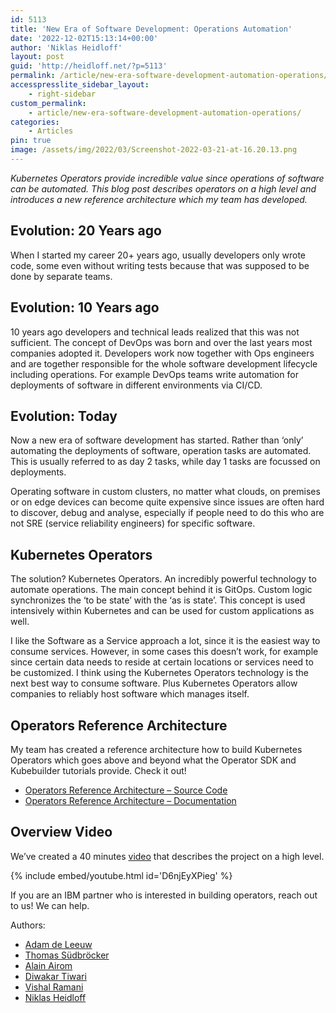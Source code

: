 ```yaml
---
id: 5113
title: 'New Era of Software Development: Operations Automation'
date: '2022-12-02T15:13:14+00:00'
author: 'Niklas Heidloff'
layout: post
guid: 'http://heidloff.net/?p=5113'
permalink: /article/new-era-software-development-automation-operations/
accesspresslite_sidebar_layout:
    - right-sidebar
custom_permalink:
    - article/new-era-software-development-automation-operations/
categories:
    - Articles
pin: true
image: /assets/img/2022/03/Screenshot-2022-03-21-at-16.20.13.png
---
```


*Kubernetes Operators provide incredible value since operations of software can be automated. This blog post describes operators on a high level and introduces a new reference architecture which my team has developed.*

## Evolution: 20 Years ago

When I started my career 20+ years ago, usually developers only wrote code, some even without writing tests because that was supposed to be done by separate teams.

## Evolution: 10 Years ago

10 years ago developers and technical leads realized that this was not sufficient. The concept of DevOps was born and over the last years most companies adopted it. Developers work now together with Ops engineers and are together responsible for the whole software development lifecycle including operations. For example DevOps teams write automation for deployments of software in different environments via CI/CD.

## Evolution: Today

Now a new era of software development has started. Rather than ‘only’ automating the deployments of software, operation tasks are automated. This is usually referred to as day 2 tasks, while day 1 tasks are focussed on deployments.

Operating software in custom clusters, no matter what clouds, on premises or on edge devices can become quite expensive since issues are often hard to discover, debug and analyse, especially if people need to do this who are not SRE (service reliability engineers) for specific software.

## Kubernetes Operators

The solution? Kubernetes Operators. An incredibly powerful technology to automate operations. The main concept behind it is GitOps. Custom logic synchronizes the ‘to be state’ with the ‘as is state’. This concept is used intensively within Kubernetes and can be used for custom applications as well.

I like the Software as a Service approach a lot, since it is the easiest way to consume services. However, in some cases this doesn’t work, for example since certain data needs to reside at certain locations or services need to be customized. I think using the Kubernetes Operators technology is the next best way to consume software. Plus Kubernetes Operators allow companies to reliably host software which manages itself.

## Operators Reference Architecture

My team has created a reference architecture how to build Kubernetes Operators which goes above and beyond what the Operator SDK and Kubebuilder tutorials provide. Check it out!

- [Operators Reference Architecture – Source Code](https://github.com/ibm/operator-sample-go)
- [Operators Reference Architecture – Documentation](https://ibm.github.io/operator-sample-go-documentation/)

## Overview Video

We’ve created a 40 minutes [video](https://youtu.be/D6njEyXPieg) that describes the project on a high level.

{% include embed/youtube.html id='D6njEyXPieg' %}

If you are an IBM partner who is interested in building operators, reach out to us! We can help.

Authors:

- [Adam de Leeuw](https://www.linkedin.com/in/deleeuwa/)
- [Thomas Südbröcker](https://twitter.com/tsuedbroecker)
- [Alain Airom](https://twitter.com/AAairom)
- [Diwakar Tiwari](https://twitter.com/diwakarptiwari)
- [Vishal Ramani](https://www.linkedin.com/in/vishalramani/)
- [Niklas Heidloff](https://twitter.com/nheidloff)